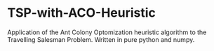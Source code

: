 # TSP-with-ACO-Heuristic
Application of the Ant Colony Optomization heuristic algorithm to the Travelling Salesman Problem.
Written in pure python and numpy.
